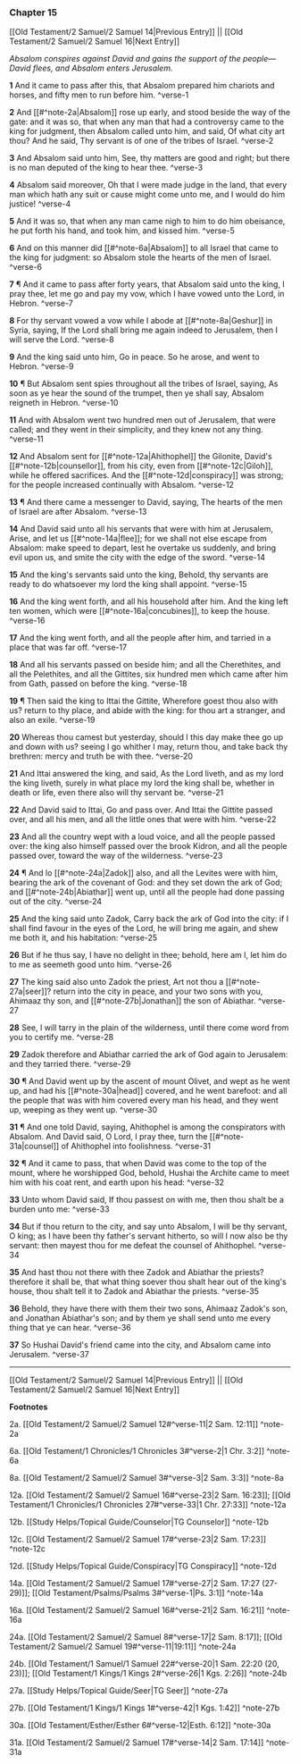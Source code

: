 ### Chapter 15

[[Old Testament/2 Samuel/2 Samuel 14|Previous Entry]]  ||  [[Old Testament/2 Samuel/2 Samuel 16|Next Entry]]

*Absalom conspires against David and gains the support of the people—David flees, and Absalom enters Jerusalem.*

**1**  And it came to pass after this, that Absalom prepared him chariots and horses, and fifty men to run before him. ^verse-1

**2**  And [[#^note-2a|Absalom]] rose up early, and stood beside the way of the gate: and it was so, that when any man that had a controversy came to the king for judgment, then Absalom called unto him, and said, Of what city art thou? And he said, Thy servant is of one of the tribes of Israel. ^verse-2

**3**  And Absalom said unto him, See, thy matters are good and right; but there is no man deputed of the king to hear thee. ^verse-3

**4**  Absalom said moreover, Oh that I were made judge in the land, that every man which hath any suit or cause might come unto me, and I would do him justice! ^verse-4

**5**  And it was so, that when any man came nigh to him to do him obeisance, he put forth his hand, and took him, and kissed him. ^verse-5

**6**  And on this manner did [[#^note-6a|Absalom]] to all Israel that came to the king for judgment: so Absalom stole the hearts of the men of Israel. ^verse-6

**7**  ¶ And it came to pass after forty years, that Absalom said unto the king, I pray thee, let me go and pay my vow, which I have vowed unto the Lord, in Hebron. ^verse-7

**8**  For thy servant vowed a vow while I abode at [[#^note-8a|Geshur]] in Syria, saying, If the Lord shall bring me again indeed to Jerusalem, then I will serve the Lord. ^verse-8

**9**  And the king said unto him, Go in peace. So he arose, and went to Hebron. ^verse-9

**10**  ¶ But Absalom sent spies throughout all the tribes of Israel, saying, As soon as ye hear the sound of the trumpet, then ye shall say, Absalom reigneth in Hebron. ^verse-10

**11**  And with Absalom went two hundred men out of Jerusalem, that were called; and they went in their simplicity, and they knew not any thing. ^verse-11

**12**  And Absalom sent for [[#^note-12a|Ahithophel]] the Gilonite, David's [[#^note-12b|counsellor]], from his city, even from [[#^note-12c|Giloh]], while he offered sacrifices. And the [[#^note-12d|conspiracy]] was strong; for the people increased continually with Absalom. ^verse-12

**13**  ¶ And there came a messenger to David, saying, The hearts of the men of Israel are after Absalom. ^verse-13

**14**  And David said unto all his servants that were with him at Jerusalem, Arise, and let us [[#^note-14a|flee]]; for we shall not else escape from Absalom: make speed to depart, lest he overtake us suddenly, and bring evil upon us, and smite the city with the edge of the sword. ^verse-14

**15**  And the king's servants said unto the king, Behold, thy servants are ready to do whatsoever my lord the king shall appoint. ^verse-15

**16**  And the king went forth, and all his household after him. And the king left ten women, which were [[#^note-16a|concubines]], to keep the house. ^verse-16

**17**  And the king went forth, and all the people after him, and tarried in a place that was far off. ^verse-17

**18**  And all his servants passed on beside him; and all the Cherethites, and all the Pelethites, and all the Gittites, six hundred men which came after him from Gath, passed on before the king. ^verse-18

**19**  ¶ Then said the king to Ittai the Gittite, Wherefore goest thou also with us? return to thy place, and abide with the king: for thou art a stranger, and also an exile. ^verse-19

**20**  Whereas thou camest but yesterday, should I this day make thee go up and down with us? seeing I go whither I may, return thou, and take back thy brethren: mercy and truth be with thee. ^verse-20

**21**  And Ittai answered the king, and said, As the Lord liveth, and as my lord the king liveth, surely in what place my lord the king shall be, whether in death or life, even there also will thy servant be. ^verse-21

**22**  And David said to Ittai, Go and pass over. And Ittai the Gittite passed over, and all his men, and all the little ones that were with him. ^verse-22

**23**  And all the country wept with a loud voice, and all the people passed over: the king also himself passed over the brook Kidron, and all the people passed over, toward the way of the wilderness. ^verse-23

**24**  ¶ And lo [[#^note-24a|Zadok]] also, and all the Levites were with him, bearing the ark of the covenant of God: and they set down the ark of God; and [[#^note-24b|Abiathar]] went up, until all the people had done passing out of the city. ^verse-24

**25**  And the king said unto Zadok, Carry back the ark of God into the city: if I shall find favour in the eyes of the Lord, he will bring me again, and shew me both it, and his habitation: ^verse-25

**26**  But if he thus say, I have no delight in thee; behold, here am I, let him do to me as seemeth good unto him. ^verse-26

**27**  The king said also unto Zadok the priest, Art not thou a [[#^note-27a|seer]]? return into the city in peace, and your two sons with you, Ahimaaz thy son, and [[#^note-27b|Jonathan]] the son of Abiathar. ^verse-27

**28**  See, I will tarry in the plain of the wilderness, until there come word from you to certify me. ^verse-28

**29**  Zadok therefore and Abiathar carried the ark of God again to Jerusalem: and they tarried there. ^verse-29

**30**  ¶ And David went up by the ascent of mount Olivet, and wept as he went up, and had his [[#^note-30a|head]] covered, and he went barefoot: and all the people that was with him covered every man his head, and they went up, weeping as they went up. ^verse-30

**31**  ¶ And one told David, saying, Ahithophel is among the conspirators with Absalom. And David said, O Lord, I pray thee, turn the [[#^note-31a|counsel]] of Ahithophel into foolishness. ^verse-31

**32**  ¶ And it came to pass, that when David was come to the top of the mount, where he worshipped God, behold, Hushai the Archite came to meet him with his coat rent, and earth upon his head: ^verse-32

**33**  Unto whom David said, If thou passest on with me, then thou shalt be a burden unto me: ^verse-33

**34**  But if thou return to the city, and say unto Absalom, I will be thy servant, O king; as I have been thy father's servant hitherto, so will I now also be thy servant: then mayest thou for me defeat the counsel of Ahithophel. ^verse-34

**35**  And hast thou not there with thee Zadok and Abiathar the priests? therefore it shall be, that what thing soever thou shalt hear out of the king's house, thou shalt tell it to Zadok and Abiathar the priests. ^verse-35

**36**  Behold, they have there with them their two sons, Ahimaaz Zadok's son, and Jonathan Abiathar's son; and by them ye shall send unto me every thing that ye can hear. ^verse-36

**37**  So Hushai David's friend came into the city, and Absalom came into Jerusalem. ^verse-37


---
[[Old Testament/2 Samuel/2 Samuel 14|Previous Entry]]  ||  [[Old Testament/2 Samuel/2 Samuel 16|Next Entry]]


**Footnotes**


2a. [[Old Testament/2 Samuel/2 Samuel 12#^verse-11|2 Sam. 12:11]] ^note-2a

6a. [[Old Testament/1 Chronicles/1 Chronicles 3#^verse-2|1 Chr. 3:2]] ^note-6a

8a. [[Old Testament/2 Samuel/2 Samuel 3#^verse-3|2 Sam. 3:3]] ^note-8a

12a. [[Old Testament/2 Samuel/2 Samuel 16#^verse-23|2 Sam. 16:23]]; [[Old Testament/1 Chronicles/1 Chronicles 27#^verse-33|1 Chr. 27:33]] ^note-12a

12b. [[Study Helps/Topical Guide/Counselor|TG Counselor]] ^note-12b

12c. [[Old Testament/2 Samuel/2 Samuel 17#^verse-23|2 Sam. 17:23]] ^note-12c

12d. [[Study Helps/Topical Guide/Conspiracy|TG Conspiracy]] ^note-12d

14a. [[Old Testament/2 Samuel/2 Samuel 17#^verse-27|2 Sam. 17:27 (27-29)]]; [[Old Testament/Psalms/Psalms 3#^verse-1|Ps. 3:1]] ^note-14a

16a. [[Old Testament/2 Samuel/2 Samuel 16#^verse-21|2 Sam. 16:21]] ^note-16a

24a. [[Old Testament/2 Samuel/2 Samuel 8#^verse-17|2 Sam. 8:17]]; [[Old Testament/2 Samuel/2 Samuel 19#^verse-11|19:11]] ^note-24a

24b. [[Old Testament/1 Samuel/1 Samuel 22#^verse-20|1 Sam. 22:20 (20, 23)]]; [[Old Testament/1 Kings/1 Kings 2#^verse-26|1 Kgs. 2:26]] ^note-24b

27a. [[Study Helps/Topical Guide/Seer|TG Seer]] ^note-27a

27b. [[Old Testament/1 Kings/1 Kings 1#^verse-42|1 Kgs. 1:42]] ^note-27b

30a. [[Old Testament/Esther/Esther 6#^verse-12|Esth. 6:12]] ^note-30a

31a. [[Old Testament/2 Samuel/2 Samuel 17#^verse-14|2 Sam. 17:14]] ^note-31a